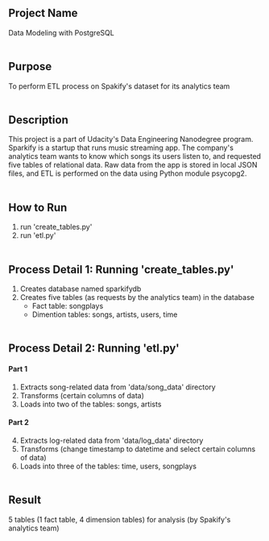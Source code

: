 ## Project Name
Data Modeling with PostgreSQL<br><br>

## Purpose
To perform ETL process on Spakify's dataset for its analytics team<br><br>

## Description
This project is a part of Udacity's Data Engineering Nanodegree program. Sparkify is a startup that runs music streaming app. The company's analytics team wants to know which songs its users listen to, and requested five tables of relational data. Raw data from the app is stored in local JSON files, and ETL is performed on the data using Python module psycopg2.<br><br>

## How to Run
1. run 'create_tables.py'
2. run 'etl.py'<br><br>

## Process Detail 1: Running 'create_tables.py'
1. Creates database named sparkifydb
2. Creates five tables (as requests by the analytics team) in the database
   - Fact table: songplays
   - Dimention tables: songs, artists, users, time<br><br>

## Process Detail 2: Running 'etl.py'
#### Part 1
1. Extracts song-related data from 'data/song_data' directory
2. Transforms (certain columns of data)
3. Loads into two of the tables: songs, artists
#### Part 2
4. Extracts log-related data from 'data/log_data' directory
5. Transforms (change timestamp to datetime and select certain columns of data)
6. Loads into three of the tables: time, users, songplays<br><br>

## Result
5 tables (1 fact table, 4 dimension tables) for analysis
(by Spakify's analytics team)
